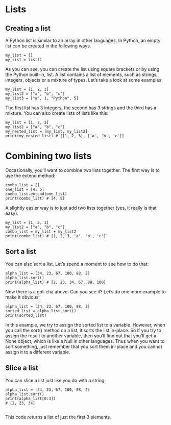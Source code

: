 # Lists

## Creating a list 
A Python list is similar to an array in other languages. In Python, an empty list
can be created in the following ways.

```
my_list = []
my_list = list()

```

As you can see, you can create the list using square brackets or by using the Python built-in, 
list. A list contains a list of elements, such as strings, integers, objects or a mixture of types. Let’s take a look at some examples:

```
my_list = [1, 2, 3]
my_list2 = ["a", "b", "c"]
my_list3 = ["a", 1, "Python", 5]

```

The first list has 3 integers, the second has 3 strings and the third has a mixture. You can also create lists of lists like this:

```
my_list = [1, 2, 3]
my_list2 = ["a", "b", "c"]
my_nested_list = [my_list, my_list2]
print(my_nested_list) # [[1, 2, 3], ['a', 'b', 'c']]

```

# Combining two lists 
Occasionally, you’ll want to combine two lists together. The first way is to use
the extend method:

```
combo_list = []
one_list = [4, 5]
combo_list.extend(one_list)
print(combo_list) # [4, 5]

```

A slightly easier way is to just add two lists together (yes, it really is that easy).

```
my_list = [1, 2, 3]
my_list2 = ["a", "b", "c"]
combo_list = my_list + my_list2
print(combo_list) # [1, 2, 3, 'a', 'b', 'c']`

```
## Sort a list 
You can also sort a list. Let’s spend a moment to see how to do that:

```
alpha_list = [34, 23, 67, 100, 88, 2]
alpha_list.sort()
print(alpha_list) # [2, 23, 34, 67, 88, 100]

```
Now there is a got-cha above. Can you see it? Let’s do one more example to make it obvious:

```
alpha_list = [34, 23, 67, 100, 88, 2]
sorted_list = alpha_list.sort()
print(sorted_list)

```
In this example, we try to assign the sorted list to a variable. However, when you call the sort() method on a list, it sorts the list in-place. 
So if you try to assign the result to another variable, then you’ll find out that you’ll get a None object, which is like a Null in other languages. 
Thus when you want to sort something, just remember that you sort them in-place and you cannot assign it to a different variable.

## Slice a list 
You can slice a list just like you do with a string:

```
alpha_list = [34, 23, 67, 100, 88, 2]
alpha_list.sort()
print(alpha_list[0:3])
# [2, 23, 34]


```
This code returns a list of just the first 3 elements.
